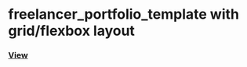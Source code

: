 # freelancer_portfolio_template with grid/flexbox layout
<a href="https://annasokhina.github.io/freelancer_portfolio_template/"><h3>View</h3></a>
